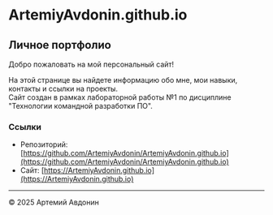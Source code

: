 
# ArtemiyAvdonin.github.io

## Личное портфолио

Добро пожаловать на мой персональный сайт!

На этой странице вы найдете информацию обо мне, мои навыки, контакты и ссылки на проекты.  
Сайт создан в рамках лабораторной работы №1 по дисциплине "Технологии командной разработки ПО".

### Ссылки

- Репозиторий: [https://github.com/ArtemiyAvdonin/ArtemiyAvdonin.github.io](https://github.com/ArtemiyAvdonin/ArtemiyAvdonin.github.io)
- Сайт: [https://ArtemiyAvdonin.github.io](https://ArtemiyAvdonin.github.io)

---
© 2025 Артемий Авдонин
